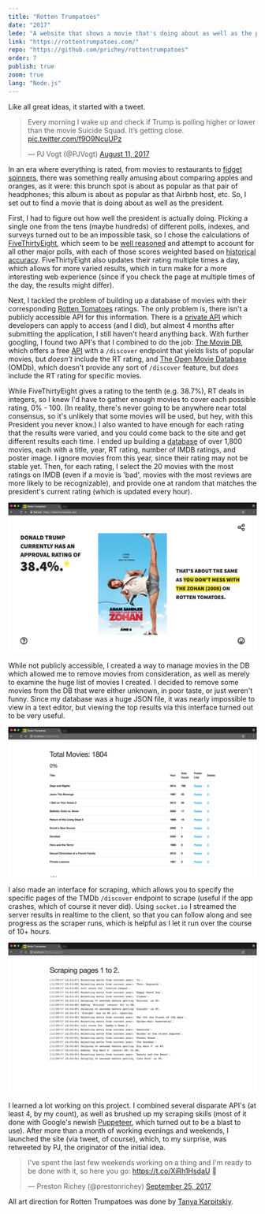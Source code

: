 ```yaml
---
title: "Rotten Trumpatoes"
date: "2017"
lede: "A website that shows a movie that's doing about as well as the president."
link: "https://rottentrumpatoes.com/"
repo: "https://github.com/prichey/rottentrumpatoes"
order: 7
publish: true
zoom: true
lang: "Node.js"
---
```


Like all great ideas, it started with a tweet.

<blockquote class="twitter-tweet" data-cards="hidden" data-lang="en"><p lang="en" dir="ltr">Every morning I wake up and check if Trump is polling higher or lower than the movie Suicide Squad. It’s getting close. <a href="https://t.co/f9O9NcuUPz">pic.twitter.com/f9O9NcuUPz</a></p>&mdash; PJ Vogt (@PJVogt) <a href="https://twitter.com/PJVogt/status/895824447113842689?ref_src=twsrc%5Etfw">August 11, 2017</a></blockquote>

In an era where everything is rated, from movies to restaurants to <a href="https://thewirecutter.com/reviews/best-fidget-spinners/" target="_blank">fidget spinners</a>, there was something really amusing about comparing apples and oranges, as it were: this brunch spot is about as popular as that pair of headphones; this album is about as popular as that Airbnb host, etc. So, I set out to find a movie that is doing about as well as the president.

First, I had to figure out how well the president is actually doing. Picking a single one from the tens (maybe hundreds) of different polls, indexes, and surveys turned out to be an impossible task, so I chose the calculations of <a href="http://fivethirtyeight.com/" target="_blank">FiveThirtyEight</a>, which seem to be <a href="http://fivethirtyeight.com/features/how-were-tracking-donald-trumps-approval-ratings/" target="_blank">well reasoned</a> and attempt to account for all other major polls, with each of those scores weighted based on <a href="https://projects.fivethirtyeight.com/pollster-ratings/" target="_blank">historical accuracy</a>. FiveThirtyEight also updates their rating multiple times a day, which allows for more varied results, which in turn make for a more interesting web experience (since if you check the page at multiple times of the day, the results might differ).

Next, I tackled the problem of building up a database of movies with their corresponding <a href="https://www.rottentomatoes.com/" target="_blank">Rotten Tomatoes</a> ratings. The only problem is, there isn't a publicly accessible API for this information. There is a <a href="https://developer.fandango.com/Rotten_Tomatoes" target="_blank">private API</a> which developers can apply to access (and I did), but almost 4 months after submitting the application, I still haven't heard anything back. With further googling, I found two API's that I combined to do the job: <a href="https://www.themoviedb.org/" target="_blank">The Movie DB</a>, which offers a free <a href="https://www.themoviedb.org/documentation/api" target="_blank">API</a> with a `/discover` endpoint that yields lists of popular movies, but *doesn't* include the RT rating, and <a href="http://www.omdbapi.com/" target="_blank">The Open Movie Database</a> (OMDb), which doesn't provide any sort of `/discover` feature, but *does* include the RT rating for specific movies.

While FiveThirtyEight gives a rating to the tenth (e.g. 38.7%), RT deals in integers, so I knew I'd have to gather enough movies to cover each possible rating, 0% - 100. (In reality, there's never going to be anywhere near total consensus, so it's unlikely that some movies will be used, but hey, with this President you never know.) I also wanted to have enough for each rating that the results were varied, and you could come back to the site and get different results each time. I ended up building a <a href="https://github.com/prichey/rottentrumpatoes/blob/master/movies.json" target="_blank">database</a> of over 1,800 movies, each with a title, year, RT rating, number of IMDB ratings, and poster image. I ignore movies from this year, since their rating may not be stable yet. Then, for each rating, I select the 20 movies with the most ratings on IMDB (even if a movie is 'bad', movies with the most reviews are more likely to be recognizable), and provide one at random that matches the president's current rating (which is updated every hour).

<div class="blog-inset">
<img src="index.png" alt="Rotten Trumpatoes" title="Rotten Trumpatoes" data-action="zoom"/>
</div>

While not publicly accessible, I created a way to manage movies in the DB which allowed me to remove movies from consideration, as well as merely to examine the huge list of movies I created. I decided to remove some movies from the DB that were either unknown, in poor taste, or just weren't funny. Since my database was a huge JSON file, it was nearly impossible to view in a text editor, but viewing the top results via this interface turned out to be very useful.

<div class="blog-inset">
<img src="movies.png" alt="Movies Interface" title="Movies Interface" data-action="zoom"/>
</div>

I also made an interface for scraping, which allows you to specify the specific pages of the TMDb `/discover` endpoint to scrape (useful if the app crashes, which of course it never did). Using `socket.io` I streamed the server results in realtime to the client, so that you can follow along and see progress as the scraper runs, which is helpful as I let it run over the course of 10+ hours.

<div class="blog-inset">
<img src="scrape.png" alt="Scraping Interface" title="Scraping Interface" data-action="zoom"/>
</div>

I learned a lot working on this project. I combined several disparate API's (at least 4, by my count), as well as brushed up my scraping skills (most of it done with Google's newish <a href="https://github.com/GoogleChrome/puppeteer" target="_blank">Puppeteer</a>, which turned out to be a blast to use). After more than a month of working evenings and weekends, I launched the site (via tweet, of course), which, to my surprise, was retweeted by PJ, the originator of the initial idea.

<blockquote class="twitter-tweet" data-cards="hidden" data-lang="en"><p lang="en" dir="ltr">I&#39;ve spent the last few weekends working on a thing and I&#39;m ready to be done with it, so here you go: <a href="https://t.co/XiRh1HsdaU">https://t.co/XiRh1HsdaU</a> 🎈</p>&mdash; Preston Richey (@prestonrichey) <a href="https://twitter.com/prestonrichey/status/912454228622397440?ref_src=twsrc%5Etfw">September 25, 2017</a></blockquote>


All art direction for Rotten Trumpatoes was done by <a href="http://www.tanyakarpitskiy.com/" target="_blank">Tanya Karpitskiy</a>.
